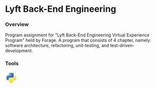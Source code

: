 # Lyft Back-End Engineering 

### Overview
Program assignment for "Lyft Back-End Engineering Virtual Experience Program" held by Forage. A program that consists of 4 chapter, namely: software architecture, refactoring, unit-testing, and test-driven-development.

### Tools
<p align="left">
<a href="https://www.python.org" target="_blank" rel="noreferrer"> <img src="https://raw.githubusercontent.com/devicons/devicon/master/icons/python/python-original.svg" alt="python" width="40" height="40"/> </a> 
</p>

